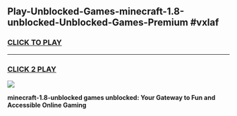 
## Play-Unblocked-Games-minecraft-1.8-unblocked-Unblocked-Games-Premium #vxlaf
<h3>
<a href="https://premium.freeplayer.one?title=minecraft-1.8-unblocked&ref=12M">CLICK TO PLAY</a></h3>
<hr>

<h3>
<a href="https://premium.freeplayer.one?title=minecraft-1.8-unblocked&ref=12M">CLICK 2 PLAY</a>
  
</h3>

<a href="https://premium.freeplayer.one?title=minecraft-1.8-unblocked&ref=12M"><img src="https://clearcache.store/games.png"></a>


**minecraft-1.8-unblocked games unblocked: Your Gateway to Fun and Accessible Online Gaming**
